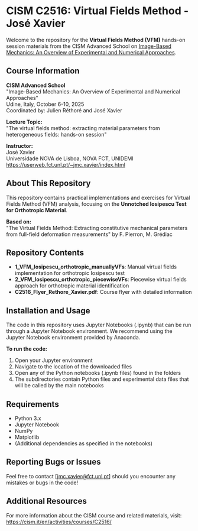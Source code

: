 # CISM C2516: Virtual Fields Method - José Xavier

Welcome to the repository for the **Virtual Fields Method (VFM)** hands-on session materials from the CISM Advanced School on [Image-Based Mechanics: An Overview of Experimental and Numerical Approaches](https://cism.it/en/activities/courses/C2516/).

## Course Information

**CISM Advanced School**  
"Image-Based Mechanics: An Overview of Experimental and Numerical Approaches"  
Udine, Italy, October 6-10, 2025  
Coordinated by: Julien Réthoré and José Xavier

**Lecture Topic:**  
"The virtual fields method: extracting material parameters from heterogeneous fields: hands-on session"

**Instructor:**  
José Xavier  
Universidade NOVA de Lisboa, NOVA FCT, UNIDEMI  
https://userweb.fct.unl.pt/~jmc.xavier/index.html

## About This Repository

This repository contains practical implementations and exercises for Virtual Fields Method (VFM) analysis, focusing on the **Unnotched Iosipescu Test for Orthotropic Material**.

**Based on:**  
"The Virtual Fields Method: Extracting constitutive mechanical parameters from full-field deformation measurements" by F. Pierron, M. Grédiac

## Repository Contents

- **1_VFM_Iosipescu_orthotropic_manuallyVFs**: Manual virtual fields implementation for orthotropic Iosipescu test
- **2_VFM_Iosipescu_orthotropic_piecewiseVFs**: Piecewise virtual fields approach for orthotropic material identification
- **C2516_Flyer_Rethore_Xavier.pdf**: Course flyer with detailed information

## Installation and Usage

The code in this repository uses Jupyter Notebooks (.ipynb) that can be run through a Jupyter Notebook environment. We recommend using the Jupyter Notebook environment provided by Anaconda.

**To run the code:**
1. Open your Jupyter environment
2. Navigate to the location of the downloaded files
3. Open any of the Python notebooks (.ipynb files) found in the folders
4. The subdirectories contain Python files and experimental data files that will be called by the main notebooks

## Requirements

- Python 3.x
- Jupyter Notebook
- NumPy
- Matplotlib
- (Additional dependencies as specified in the notebooks)

## Reporting Bugs or Issues

Feel free to contact [jmc.xavier@fct.unl.pt] should you encounter any mistakes or bugs in the code!

## Additional Resources

For more information about the CISM course and related materials, visit:  
https://cism.it/en/activities/courses/C2516/